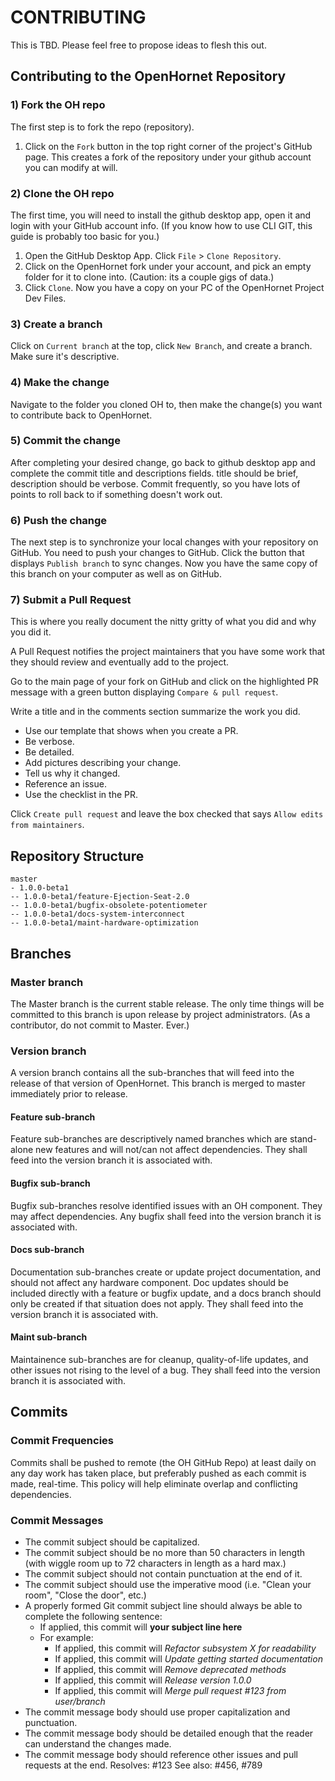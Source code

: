 
# CONTRIBUTING
This is TBD. Please feel free to propose ideas to flesh this out.

## Contributing to the OpenHornet Repository

### 1) Fork the OH repo
The first step is to fork the repo (repository). 
  1. Click on the ```Fork``` button in the top right corner of the project's GitHub page.
This creates a fork of the repository under your github account you can modify at will.

### 2) Clone the OH repo
The first time, you will need to install the github desktop app, open it and login with your GitHub account info. (If you know how to use CLI GIT, this guide is probably too basic for you.) 
  1. Open the GitHub Desktop App. Click ```File``` > ```Clone Repository```.
  1. Click on the OpenHornet fork under your account, and pick an empty folder for it to clone into. (Caution: its a couple gigs of data.)
  1. Click ```Clone```. 
Now you have a copy on your PC of the OpenHornet Project Dev Files.

### 3) Create a branch
Click on ```Current branch``` at the top, click ```New Branch```, and create a branch. Make sure it's descriptive.

### 4) Make the change
Navigate to the folder you cloned OH to, then make the change(s) you want to contribute back to OpenHornet.

### 5) Commit the change
After completing your desired change, go back to github desktop app and complete the commit title and descriptions fields. title should be brief, description should be verbose. Commit frequently, so you have lots of points to roll back to if something doesn't work out.

### 6) Push the change
The next step is to synchronize your local changes with your repository on GitHub. You need to push your changes to GitHub. Click the button that displays ```Publish branch``` to sync changes. Now you have the same copy of this branch on your computer as well as on GitHub.

### 7) Submit a Pull Request
This is where you really document the nitty gritty of what you did and why you did it. 

A Pull Request notifies the project maintainers that you have some work that they should review and eventually add to the project.

Go to the main page of your fork on GitHub and click on the highlighted PR message with a green button displaying ```Compare & pull request```.

Write a title and in the comments section summarize the work you did. 

* Use our template that shows when you create a PR. 
* Be verbose. 
* Be detailed. 
* Add pictures describing your change. 
* Tell us why it changed. 
* Reference an issue. 
* Use the checklist in the PR.

Click ```Create pull request``` and leave the box checked that says ```Allow edits from maintainers```.

## Repository Structure
    master
    - 1.0.0-beta1
    -- 1.0.0-beta1/feature-Ejection-Seat-2.0
    -- 1.0.0-beta1/bugfix-obsolete-potentiometer
	-- 1.0.0-beta1/docs-system-interconnect
	-- 1.0.0-beta1/maint-hardware-optimization

## Branches
### Master branch 
The Master branch is the current stable release. The only time things will be committed to this branch is upon release by project administrators. (As a contributor, do not commit to Master. Ever.)

### Version branch
A version branch contains all the sub-branches that will feed into the release of that version of OpenHornet. This branch is merged to master immediately prior to release.

#### Feature sub-branch
Feature sub-branches are descriptively named branches which are stand-alone new features and will not/can not affect dependencies. They shall feed into the version branch it is associated with.

#### Bugfix sub-branch
Bugfix sub-branches resolve identified issues with an OH component. They may affect dependencies. Any bugfix shall feed into the version branch it is associated with.

#### Docs sub-branch
Documentation sub-branches create or update project documentation, and should not affect any hardware component. Doc updates should be included directly with a feature or bugfix update, and a docs branch should only be created if that situation does not apply. They shall feed into the version branch it is associated with.

#### Maint sub-branch
Maintainence sub-branches are for cleanup, quality-of-life updates, and other issues not rising to the level of a bug. They shall feed into the version branch it is associated with.

## Commits

### Commit Frequencies
Commits shall be pushed to remote (the OH GitHub Repo) at least daily on any day work has taken place, but preferably pushed as each commit is made, real-time. This policy will help eliminate overlap and conflicting dependencies.

### Commit Messages
* The commit subject should be capitalized.
* The commit subject should be no more than 50 characters in length (with wiggle room up to 72 characters in length as a hard max.) 
* The commit subject should not contain punctuation at the end of it.
* The commit subject should use the imperative mood (i.e. "Clean your room", "Close the door", etc.)
* A properly formed Git commit subject line should always be able to complete the following sentence:
  * If applied, this commit will **your subject line here**
  * For example:
    * If applied, this commit will *Refactor subsystem X for readability*
    * If applied, this commit will *Update getting started documentation*
    * If applied, this commit will *Remove deprecated methods*
    * If applied, this commit will *Release version 1.0.0*
    * If applied, this commit will *Merge pull request #123 from user/branch*
* The commit message body should use proper capitalization and punctuation.
* The commit message body should be detailed enough that the reader can understand the changes made.
* The commit message body should reference other issues and pull requests at the end.
    Resolves: #123
    See also: #456, #789
